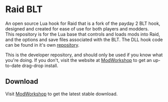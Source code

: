 # Raid BLT
An open source Lua hook for Raid that is a fork of the payday 2 BLT hook, designed and created for ease of use for both players and modders.  
This repository is for the Lua base that controls and loads mods into Raid, and the options and save files associated with the BLT. The DLL hook code can be found in it's own [repository](https://github.com/ModWorkshop/Raid-BLT).

This is the developer repository, and should only be used if you know what you're doing. If you don't, visit the website at [ModWorkshop](https://modworkshop.net/mydownloads.php?action=view_down&did=21065) to get an up-to-date drag-drop install.

## Download
Visit [ModWorkshop](https://modworkshop.net/mydownloads.php?action=view_down&did=21065) to get the latest stable download. 
